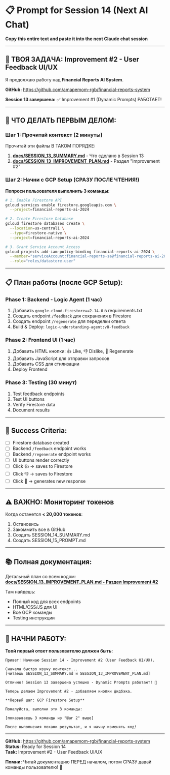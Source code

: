 # 📋 Prompt for Session 14 (Next AI Chat)

**Copy this entire text and paste it into the next Claude chat session**

---

## 🎯 ТВОЯ ЗАДАЧА: Improvement #2 - User Feedback UI/UX

Я продолжаю работу над **Financial Reports AI System**.

**GitHub:** https://github.com/amapemom-rgb/financial-reports-system

**Session 13 завершена:** ✅ Improvement #1 (Dynamic Prompts) РАБОТАЕТ!

---

## 🚀 ЧТО ДЕЛАТЬ ПЕРВЫМ ДЕЛОМ:

### Шаг 1: Прочитай контекст (2 минуты)

Прочитай эти файлы В ТАКОМ ПОРЯДКЕ:

1. **[docs/SESSION_13_SUMMARY.md](https://github.com/amapemom-rgb/financial-reports-system/blob/main/docs/SESSION_13_SUMMARY.md)** - Что сделано в Session 13
2. **[docs/SESSION_13_IMPROVEMENT_PLAN.md](https://github.com/amapemom-rgb/financial-reports-system/blob/main/docs/SESSION_13_IMPROVEMENT_PLAN.md)** - Раздел "Improvement #2"

### Шаг 2: Начни с GCP Setup (СРАЗУ ПОСЛЕ ЧТЕНИЯ!)

**Попроси пользователя выполнить 3 команды:**

```bash
# 1. Enable Firestore API
gcloud services enable firestore.googleapis.com \
  --project=financial-reports-ai-2024

# 2. Create Firestore Database
gcloud firestore databases create \
  --location=us-central1 \
  --type=firestore-native \
  --project=financial-reports-ai-2024

# 3. Grant Service Account Access
gcloud projects add-iam-policy-binding financial-reports-ai-2024 \
  --member="serviceAccount:financial-reports-sa@financial-reports-ai-2024.iam.gserviceaccount.com" \
  --role="roles/datastore.user"
```

---

## 📋 План работы (после GCP Setup):

### Phase 1: Backend - Logic Agent (1 час)
1. Добавить `google-cloud-firestore==2.14.0` в requirements.txt
2. Создать endpoint `/feedback` для сохранения в Firestore
3. Создать endpoint `/regenerate` для переделки ответа
4. Build & Deploy: `logic-understanding-agent:v8-feedback`

### Phase 2: Frontend UI (1 час)
1. Добавить HTML кнопки: 👍 Like, 👎 Dislike, 🔄 Regenerate
2. Добавить JavaScript для отправки запросов
3. Добавить CSS для стилизации
4. Deploy Frontend

### Phase 3: Testing (30 минут)
1. Test feedback endpoints
2. Test UI buttons
3. Verify Firestore data
4. Document results

---

## 🎯 Success Criteria:

- [ ] Firestore database created
- [ ] Backend `/feedback` endpoint works
- [ ] Backend `/regenerate` endpoint works
- [ ] UI buttons render correctly
- [ ] Click 👍 → saves to Firestore
- [ ] Click 👎 → saves to Firestore
- [ ] Click 🔄 → generates new response

---

## ⚠️ ВАЖНО: Мониторинг токенов

Когда останется **< 20,000 токенов**:
1. Остановись
2. Закоммить все в GitHub
3. Создать SESSION_14_SUMMARY.md
4. Создать SESSION_15_PROMPT.md

---

## 📚 Полная документация:

Детальный план со всем кодом:
**[docs/SESSION_13_IMPROVEMENT_PLAN.md - Раздел Improvement #2](https://github.com/amapemom-rgb/financial-reports-system/blob/main/docs/SESSION_13_IMPROVEMENT_PLAN.md)**

Там найдешь:
- Полный код для всех endpoints
- HTML/CSS/JS для UI
- Все GCP команды
- Testing инструкции

---

## 🚀 НАЧНИ РАБОТУ:

**Твой первый ответ пользователю должен быть:**

```
Привет! Начинаю Session 14 - Improvement #2 (User Feedback UI/UX).

Сначала быстро изучу контекст...
[читаешь SESSION_13_SUMMARY.md и SESSION_13_IMPROVEMENT_PLAN.md]

Отлично! Session 13 завершена успешно - Dynamic Prompts работают! 🎉

Теперь делаем Improvement #2 - добавляем кнопки фидбэка.

**Первый шаг: GCP Firestore Setup**

Пожалуйста, выполни эти 3 команды:

[показываешь 3 команды из "Шаг 2" выше]

После выполнения покажи результат, и я начну изменять код!
```

---

**GitHub:** https://github.com/amapemom-rgb/financial-reports-system  
**Status:** Ready for Session 14  
**Task:** Improvement #2 - User Feedback UI/UX

**Помни:** Читай документацию ПЕРЕД началом, потом СРАЗУ давай команды пользователю! 🎯
